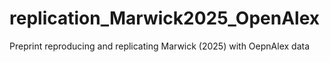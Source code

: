 # replication_Marwick2025_OpenAlex
Preprint reproducing and replicating Marwick (2025) with OepnAlex data
